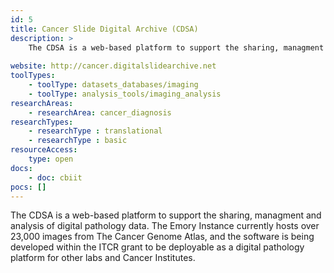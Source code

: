 ```yaml
---
id: 5
title: Cancer Slide Digital Archive (CDSA)
description: >
    The CDSA is a web-based platform to support the sharing, managment and analysis of digital pathology data.
    
website: http://cancer.digitalslidearchive.net
toolTypes:
    - toolType: datasets_databases/imaging
    - toolType: analysis_tools/imaging_analysis
researchAreas:
    - researchArea: cancer_diagnosis
researchTypes:
    - researchType : translational
    - researchType : basic
resourceAccess:
    type: open
docs:
    - doc: cbiit
pocs: []        
---
```

The CDSA is a web-based platform to support the sharing, managment and analysis of digital pathology data. The Emory Instance currently hosts over 23,000 images from The Cancer Genome Atlas, and the software is being developed within the ITCR grant to be deployable as a digital pathology platform for other labs and Cancer Institutes.
